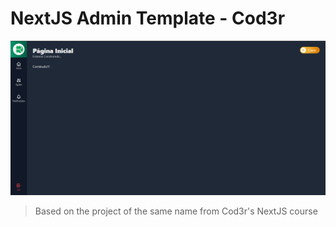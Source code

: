 # NextJS Admin Template - Cod3r

<img src="/public/home.png" alt="home">

> Based on the project of the same name from Cod3r's NextJS course
